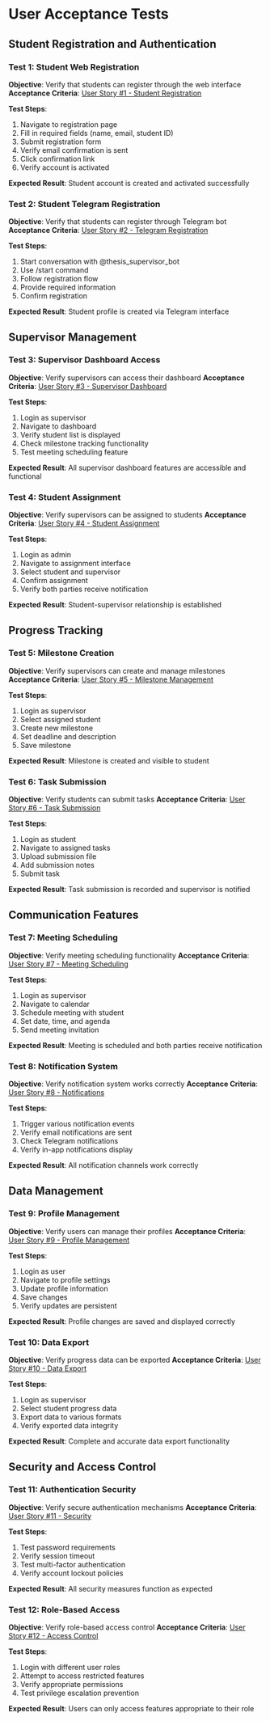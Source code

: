 # User Acceptance Tests

## Student Registration and Authentication

### Test 1: Student Web Registration
**Objective**: Verify that students can register through the web interface
**Acceptance Criteria**: [User Story #1 - Student Registration](link-to-criteria)

**Test Steps**:
1. Navigate to registration page
2. Fill in required fields (name, email, student ID)
3. Submit registration form
4. Verify email confirmation is sent
5. Click confirmation link
6. Verify account is activated

**Expected Result**: Student account is created and activated successfully

### Test 2: Student Telegram Registration  
**Objective**: Verify that students can register through Telegram bot
**Acceptance Criteria**: [User Story #2 - Telegram Registration](link-to-criteria)

**Test Steps**:
1. Start conversation with @thesis_supervisor_bot
2. Use /start command
3. Follow registration flow
4. Provide required information
5. Confirm registration

**Expected Result**: Student profile is created via Telegram interface

## Supervisor Management

### Test 3: Supervisor Dashboard Access
**Objective**: Verify supervisors can access their dashboard
**Acceptance Criteria**: [User Story #3 - Supervisor Dashboard](link-to-criteria)

**Test Steps**:
1. Login as supervisor
2. Navigate to dashboard
3. Verify student list is displayed
4. Check milestone tracking functionality
5. Test meeting scheduling feature

**Expected Result**: All supervisor dashboard features are accessible and functional

### Test 4: Student Assignment
**Objective**: Verify supervisors can be assigned to students
**Acceptance Criteria**: [User Story #4 - Student Assignment](link-to-criteria)

**Test Steps**:
1. Login as admin
2. Navigate to assignment interface
3. Select student and supervisor
4. Confirm assignment
5. Verify both parties receive notification

**Expected Result**: Student-supervisor relationship is established

## Progress Tracking

### Test 5: Milestone Creation
**Objective**: Verify supervisors can create and manage milestones
**Acceptance Criteria**: [User Story #5 - Milestone Management](link-to-criteria)

**Test Steps**:
1. Login as supervisor
2. Select assigned student
3. Create new milestone
4. Set deadline and description
5. Save milestone

**Expected Result**: Milestone is created and visible to student

### Test 6: Task Submission
**Objective**: Verify students can submit tasks
**Acceptance Criteria**: [User Story #6 - Task Submission](link-to-criteria)

**Test Steps**:
1. Login as student
2. Navigate to assigned tasks
3. Upload submission file
4. Add submission notes
5. Submit task

**Expected Result**: Task submission is recorded and supervisor is notified

## Communication Features

### Test 7: Meeting Scheduling
**Objective**: Verify meeting scheduling functionality
**Acceptance Criteria**: [User Story #7 - Meeting Scheduling](link-to-criteria)

**Test Steps**:
1. Login as supervisor
2. Navigate to calendar
3. Schedule meeting with student
4. Set date, time, and agenda
5. Send meeting invitation

**Expected Result**: Meeting is scheduled and both parties receive notification

### Test 8: Notification System
**Objective**: Verify notification system works correctly
**Acceptance Criteria**: [User Story #8 - Notifications](link-to-criteria)

**Test Steps**:
1. Trigger various notification events
2. Verify email notifications are sent
3. Check Telegram notifications
4. Verify in-app notifications display

**Expected Result**: All notification channels work correctly

## Data Management

### Test 9: Profile Management
**Objective**: Verify users can manage their profiles
**Acceptance Criteria**: [User Story #9 - Profile Management](link-to-criteria)

**Test Steps**:
1. Login as user
2. Navigate to profile settings
3. Update profile information
4. Save changes
5. Verify updates are persistent

**Expected Result**: Profile changes are saved and displayed correctly

### Test 10: Data Export
**Objective**: Verify progress data can be exported
**Acceptance Criteria**: [User Story #10 - Data Export](link-to-criteria)

**Test Steps**:
1. Login as supervisor
2. Select student progress data
3. Export data to various formats
4. Verify exported data integrity

**Expected Result**: Complete and accurate data export functionality

## Security and Access Control

### Test 11: Authentication Security
**Objective**: Verify secure authentication mechanisms
**Acceptance Criteria**: [User Story #11 - Security](link-to-criteria)

**Test Steps**:
1. Test password requirements
2. Verify session timeout
3. Test multi-factor authentication
4. Verify account lockout policies

**Expected Result**: All security measures function as expected

### Test 12: Role-Based Access
**Objective**: Verify role-based access control
**Acceptance Criteria**: [User Story #12 - Access Control](link-to-criteria)

**Test Steps**:
1. Login with different user roles
2. Attempt to access restricted features
3. Verify appropriate permissions
4. Test privilege escalation prevention

**Expected Result**: Users can only access features appropriate to their role 